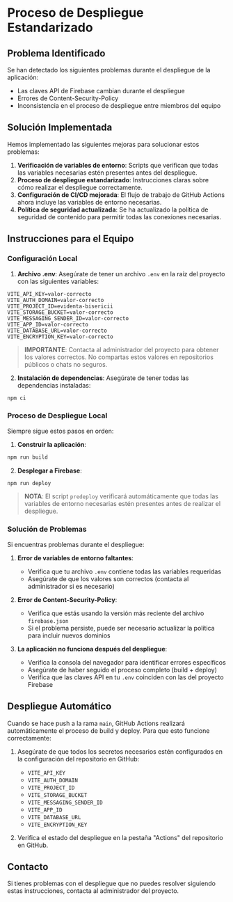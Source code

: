 # Proceso de Despliegue Estandarizado

## Problema Identificado

Se han detectado los siguientes problemas durante el despliegue de la aplicación:

- Las claves API de Firebase cambian durante el despliegue
- Errores de Content-Security-Policy
- Inconsistencia en el proceso de despliegue entre miembros del equipo

## Solución Implementada

Hemos implementado las siguientes mejoras para solucionar estos problemas:

1. **Verificación de variables de entorno**: Scripts que verifican que todas las variables necesarias estén presentes antes del despliegue.
2. **Proceso de despliegue estandarizado**: Instrucciones claras sobre cómo realizar el despliegue correctamente.
3. **Configuración de CI/CD mejorada**: El flujo de trabajo de GitHub Actions ahora incluye las variables de entorno necesarias.
4. **Política de seguridad actualizada**: Se ha actualizado la política de seguridad de contenido para permitir todas las conexiones necesarias.

## Instrucciones para el Equipo

### Configuración Local

1. **Archivo .env**: Asegúrate de tener un archivo `.env` en la raíz del proyecto con las siguientes variables:

```
VITE_API_KEY=valor-correcto
VITE_AUTH_DOMAIN=valor-correcto
VITE_PROJECT_ID=evidenta-bisericii
VITE_STORAGE_BUCKET=valor-correcto
VITE_MESSAGING_SENDER_ID=valor-correcto
VITE_APP_ID=valor-correcto
VITE_DATABASE_URL=valor-correcto
VITE_ENCRYPTION_KEY=valor-correcto
```

> **IMPORTANTE**: Contacta al administrador del proyecto para obtener los valores correctos. No compartas estos valores en repositorios públicos o chats no seguros.

2. **Instalación de dependencias**: Asegúrate de tener todas las dependencias instaladas:

```bash
npm ci
```

### Proceso de Despliegue Local

Siempre sigue estos pasos en orden:

1. **Construir la aplicación**:

```bash
npm run build
```

2. **Desplegar a Firebase**:

```bash
npm run deploy
```

> **NOTA**: El script `predeploy` verificará automáticamente que todas las variables de entorno necesarias estén presentes antes de realizar el despliegue.

### Solución de Problemas

Si encuentras problemas durante el despliegue:

1. **Error de variables de entorno faltantes**:
   - Verifica que tu archivo `.env` contiene todas las variables requeridas
   - Asegúrate de que los valores son correctos (contacta al administrador si es necesario)

2. **Error de Content-Security-Policy**:
   - Verifica que estás usando la versión más reciente del archivo `firebase.json`
   - Si el problema persiste, puede ser necesario actualizar la política para incluir nuevos dominios

3. **La aplicación no funciona después del despliegue**:
   - Verifica la consola del navegador para identificar errores específicos
   - Asegúrate de haber seguido el proceso completo (build + deploy)
   - Verifica que las claves API en tu `.env` coinciden con las del proyecto Firebase

## Despliegue Automático

Cuando se hace push a la rama `main`, GitHub Actions realizará automáticamente el proceso de build y deploy. Para que esto funcione correctamente:

1. Asegúrate de que todos los secretos necesarios estén configurados en la configuración del repositorio en GitHub:
   - `VITE_API_KEY`
   - `VITE_AUTH_DOMAIN`
   - `VITE_PROJECT_ID`
   - `VITE_STORAGE_BUCKET`
   - `VITE_MESSAGING_SENDER_ID`
   - `VITE_APP_ID`
   - `VITE_DATABASE_URL`
   - `VITE_ENCRYPTION_KEY`

2. Verifica el estado del despliegue en la pestaña "Actions" del repositorio en GitHub.

## Contacto

Si tienes problemas con el despliegue que no puedes resolver siguiendo estas instrucciones, contacta al administrador del proyecto.